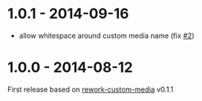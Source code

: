 # 1.0.1 - 2014-09-16

- allow whitespace around custom media name (fix [#2](https://github.com/postcss/postcss-custom-media/issues/2))


# 1.0.0 - 2014-08-12

First release based on [rework-custom-media](https://github.com/reworkcss/rework-custom-media) v0.1.1
